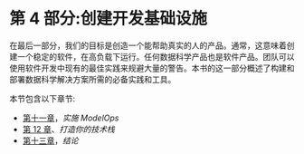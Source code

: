 <link href="Styles/Style00.css" rel="stylesheet" type="text/css"> <link href="Styles/Style01.css" rel="stylesheet" type="text/css"> 

# 第 4 部分:创建开发基础设施

在最后一部分，我们的目标是创造一个能帮助真实的人的产品。通常，这意味着创建一个稳定的软件，在高负载下运行。任何数据科学产品也是软件产品。团队可以使用软件开发中现有的最佳实践来规避大量的警告。本书的这一部分概述了构建和部署数据科学解决方案所需的必备实践和工具。

本节包含以下章节:

*   [第十一章](e759442a-82d2-433c-8c4b-3c85bee45968.xhtml)，*实施 ModelOps*
*   [第 12 章](d23ced5f-c223-4b58-a6e8-3e14ab006c8b.xhtml)、*打造你的技术栈*
*   [第十三章](13643bf5-b4d2-47e3-8766-50a7138ad0cb.xhtml)，*结论*